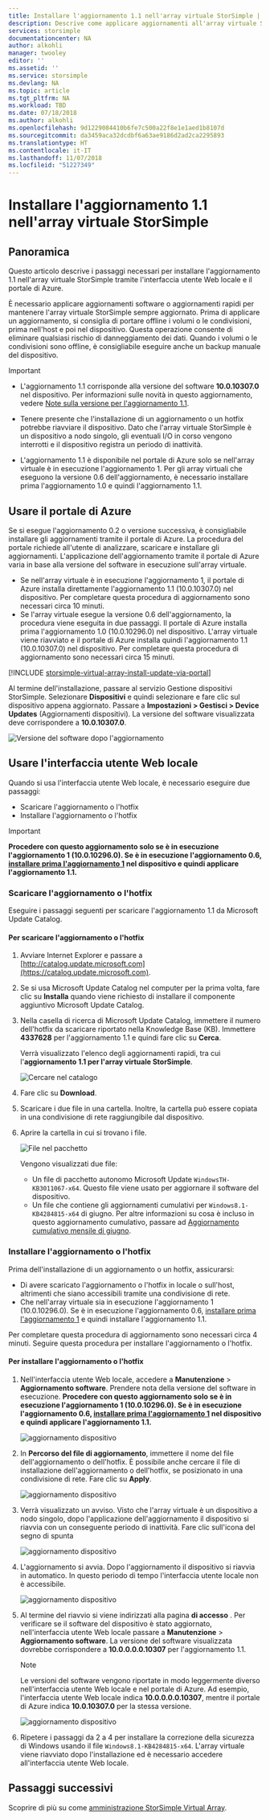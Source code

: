 ```yaml
---
title: Installare l'aggiornamento 1.1 nell'array virtuale StorSimple | Microsoft Docs
description: Descrive come applicare aggiornamenti all'array virtuale StorSimple tramite il portale di Azure e l'interfaccia utente Web locale
services: storsimple
documentationcenter: NA
author: alkohli
manager: twooley
editor: ''
ms.assetid: ''
ms.service: storsimple
ms.devlang: NA
ms.topic: article
ms.tgt_pltfrm: NA
ms.workload: TBD
ms.date: 07/18/2018
ms.author: alkohli
ms.openlocfilehash: 9d1229084410b6fe7c500a22f8e1e1aed1b8107d
ms.sourcegitcommit: da3459aca32dcdbf6a63ae9186d2ad2ca2295893
ms.translationtype: HT
ms.contentlocale: it-IT
ms.lasthandoff: 11/07/2018
ms.locfileid: "51227349"
---
```

# <a name="install-update-11-on-your-storsimple-virtual-array"></a>Installare l'aggiornamento 1.1 nell'array virtuale StorSimple

## <a name="overview"></a>Panoramica

Questo articolo descrive i passaggi necessari per installare l'aggiornamento 1.1 nell'array virtuale StorSimple tramite l'interfaccia utente Web locale e il portale di Azure.

È necessario applicare aggiornamenti software o aggiornamenti rapidi per mantenere l'array virtuale StorSimple sempre aggiornato. Prima di applicare un aggiornamento, si consiglia di portare offline i volumi o le condivisioni, prima nell'host e poi nel dispositivo. Questa operazione consente di eliminare qualsiasi rischio di danneggiamento dei dati. Quando i volumi o le condivisioni sono offline, è consigliabile eseguire anche un backup manuale del dispositivo.

> [!IMPORTANT]
> - L'aggiornamento 1.1 corrisponde alla versione del software **10.0.10307.0** nel dispositivo. Per informazioni sulle novità in questo aggiornamento, vedere [Note sulla versione per l'aggiornamento 1.1](storsimple-virtual-array-update-11-release-notes.md).
>
> - Tenere presente che l'installazione di un aggiornamento o un hotfix potrebbe riavviare il dispositivo. Dato che l'array virtuale StorSimple è un dispositivo a nodo singolo, gli eventuali I/O in corso vengono interrotti e il dispositivo registra un periodo di inattività.
>
> - L'aggiornamento 1.1 è disponibile nel portale di Azure solo se nell'array virtuale è in esecuzione l'aggiornamento 1. Per gli array virtuali che eseguono la versione 0.6 dell'aggiornamento, è necessario installare prima l'aggiornamento 1.0 e quindi l'aggiornamento 1.1.

## <a name="use-the-azure-portal"></a>Usare il portale di Azure

Se si esegue l'aggiornamento 0.2 o versione successiva, è consigliabile installare gli aggiornamenti tramite il portale di Azure. La procedura del portale richiede all'utente di analizzare, scaricare e installare gli aggiornamenti. L'applicazione dell'aggiornamento tramite il portale di Azure varia in base alla versione del software in esecuzione sull'array virtuale.

 - Se nell'array virtuale è in esecuzione l'aggiornamento 1, il portale di Azure installa direttamente l'aggiornamento 1.1 (10.0.10307.0) nel dispositivo. Per completare questa procedura di aggiornamento sono necessari circa 10 minuti.
 - Se l'array virtuale esegue la versione 0.6 dell'aggiornamento, la procedura viene eseguita in due passaggi. Il portale di Azure installa prima l'aggiornamento 1.0 (10.0.10296.0) nel dispositivo. L'array virtuale viene riavviato e il portale di Azure installa quindi l'aggiornamento 1.1 (10.0.10307.0) nel dispositivo. Per completare questa procedura di aggiornamento sono necessari circa 15 minuti.


[!INCLUDE [storsimple-virtual-array-install-update-via-portal](../../includes/storsimple-virtual-array-install-update-via-portal-11.md)]

Al termine dell'installazione, passare al servizio Gestione dispositivi StorSimple. Selezionare **Dispositivi** e quindi selezionare e fare clic sul dispositivo appena aggiornato. Passare a **Impostazioni > Gestisci > Device Updates** (Aggiornamenti dispositivi). La versione del software visualizzata deve corrispondere a **10.0.10307.0**.

![Versione del software dopo l'aggiornamento](./media/storsimple-virtual-array-install-update-11/azupdate17m2.png)

## <a name="use-the-local-web-ui"></a>Usare l'interfaccia utente Web locale

Quando si usa l'interfaccia utente Web locale, è necessario eseguire due passaggi:

* Scaricare l'aggiornamento o l'hotfix
* Installare l'aggiornamento o l'hotfix

> [!IMPORTANT] 
> **Procedere con questo aggiornamento solo se è in esecuzione l'aggiornamento 1 (10.0.10296.0). Se è in esecuzione l'aggiornamento 0.6, [installare prima l'aggiornamento 1](storsimple-virtual-array-install-update-1.md) nel dispositivo e quindi applicare l'aggiornamento 1.1.**

### <a name="download-the-update-or-the-hotfix"></a>Scaricare l'aggiornamento o l'hotfix

Eseguire i passaggi seguenti per scaricare l'aggiornamento 1.1 da Microsoft Update Catalog.

#### <a name="to-download-the-update-or-the-hotfix"></a>Per scaricare l'aggiornamento o l'hotfix

1. Avviare Internet Explorer e passare a [http://catalog.update.microsoft.com](https://catalog.update.microsoft.com).

2. Se si usa Microsoft Update Catalog nel computer per la prima volta, fare clic su **Installa** quando viene richiesto di installare il componente aggiuntivo Microsoft Update Catalog.

3. Nella casella di ricerca di Microsoft Update Catalog, immettere il numero dell'hotfix da scaricare riportato nella Knowledge Base (KB). Immettere **4337628** per l'aggiornamento 1.1 e quindi fare clic su **Cerca**.
   
    Verrà visualizzato l'elenco degli aggiornamenti rapidi, tra cui l'**aggiornamento 1.1 per l'array virtuale StorSimple**.
   
    ![Cercare nel catalogo](./media/storsimple-virtual-array-install-update-11/download1.png)

4. Fare clic su **Download**.

5. Scaricare i due file in una cartella. Inoltre, la cartella può essere copiata in una condivisione di rete raggiungibile dal dispositivo.

6. Aprire la cartella in cui si trovano i file.

    ![File nel pacchetto](./media/storsimple-virtual-array-install-update-11/update01folder.png)

    Vengono visualizzati due file:
    -  Un file di pacchetto autonomo Microsoft Update `WindowsTH-KB3011067-x64`. Questo file viene usato per aggiornare il software del dispositivo.
    - Un file che contiene gli aggiornamenti cumulativi per `Windows8.1-KB4284815-x64` di giugno. Per altre informazioni su cosa è incluso in questo aggiornamento cumulativo, passare ad [Aggiornamento cumulativo mensile di giugno](https://support.microsoft.com/help/4284815/windows-81-update-kb4284815).

### <a name="install-the-update-or-the-hotfix"></a>Installare l'aggiornamento o l'hotfix

Prima dell'installazione di un aggiornamento o un hotfix, assicurarsi:

 - Di avere scaricato l'aggiornamento o l'hotfix in locale o sull'host, altrimenti che siano accessibili tramite una condivisione di rete.
 - Che nell'array virtuale sia in esecuzione l'aggiornamento 1 (10.0.10296.0). Se è in esecuzione l'aggiornamento 0.6, [installare prima l'aggiornamento 1](storsimple-virtual-array-install-update-1.md) e quindi installare l'aggiornamento 1.1.

Per completare questa procedura di aggiornamento sono necessari circa 4 minuti. Seguire questa procedura per installare l'aggiornamento o l'hotfix.

#### <a name="to-install-the-update-or-the-hotfix"></a>Per installare l'aggiornamento o l'hotfix

1. Nell'interfaccia utente Web locale, accedere a **Manutenzione** > **Aggiornamento software**. Prendere nota della versione del software in esecuzione. **Procedere con questo aggiornamento solo se è in esecuzione l'aggiornamento 1 (10.0.10296.0). Se è in esecuzione l'aggiornamento 0.6, [installare prima l'aggiornamento 1](storsimple-virtual-array-install-update-1.md) nel dispositivo e quindi applicare l'aggiornamento 1.1.**
   
    ![aggiornamento dispositivo](./media/storsimple-virtual-array-install-update-11/update1m.png)

2. In **Percorso del file di aggiornamento**, immettere il nome del file dell'aggiornamento o dell'hotfix. È possibile anche cercare il file di installazione dell'aggiornamento o dell'hotfix, se posizionato in una condivisione di rete. Fare clic su **Apply**.
   
    ![aggiornamento dispositivo](./media/storsimple-virtual-array-install-update-11/update2m.png)

3. Verrà visualizzato un avviso. Visto che l'array virtuale è un dispositivo a nodo singolo, dopo l'applicazione dell'aggiornamento il dispositivo si riavvia con un conseguente periodo di inattività. Fare clic sull'icona del segno di spunta
   
   ![aggiornamento dispositivo](./media/storsimple-virtual-array-install-update-11/update3m.png)

4. L'aggiornamento si avvia. Dopo l'aggiornamento il dispositivo si riavvia in automatico. In questo periodo di tempo l'interfaccia utente locale non è accessibile.
   
    ![aggiornamento dispositivo](./media/storsimple-virtual-array-install-update-11/update5m.png)

5. Al termine del riavvio si viene indirizzati alla pagina **di accesso** . Per verificare se il software del dispositivo è stato aggiornato, nell'interfaccia utente Web locale passare a **Manutenzione** > **Aggiornamento software**. La versione del software visualizzata dovrebbe corrispondere a **10.0.0.0.0.10307** per l'aggiornamento 1.1.
   
   > [!NOTE]
   > Le versioni del software vengono riportate in modo leggermente diverso nell'interfaccia utente Web locale e nel portale di Azure. Ad esempio, l'interfaccia utente Web locale indica **10.0.0.0.0.10307**, mentre il portale di Azure indica **10.0.10307.0** per la stessa versione.
   
    ![aggiornamento dispositivo](./media/storsimple-virtual-array-install-update-11/update6m.png)

6. Ripetere i passaggi da 2 a 4 per installare la correzione della sicurezza di Windows usando il file `Windows8.1-KB4284815-x64`. L'array virtuale viene riavviato dopo l'installazione ed è necessario accedere all'interfaccia utente Web locale.


## <a name="next-steps"></a>Passaggi successivi

Scoprire di più su come [amministrazione StorSimple Virtual Array](storsimple-ova-web-ui-admin.md).
